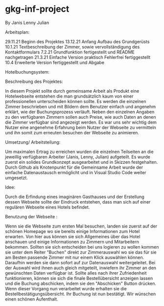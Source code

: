 # gkg-inf-project
By Janis Lenny Julian

Arbeitsplan:

29.11.21 Beginn des Projektes
13.12.21 Anfang Aufbau des Grundgerüsts
10.1.21 Textbeschreibung der Zimmer, sowie vervollständigung des Kontaktformulars
7.2.21 Grundfunktion fertigestellt und README nachgetragen
21.3.21 Einfache Version praktisch Fehlerfrei fertiggestellt
10.4 Erweiterte Version fertiggestellt und Abgabe 


Hotelbuchungsystem:

Beschreibung des Projektes:

In diesem Projekt sollte durch gemeinsame Arbeit als Produkt eine Hotelwebseite entstehen die man grundsätzlich kaum von einer professionellen unterscheiden können sollte.
Es werden die einzelnen Zimmer beschrieben und mit Bildern dem Benutzer einfach und angenehm erklärt, wie der Buchungsprozess verläuft.
Neben den einzelnen Angaben zu den verfügbaren Zimmern sollen auch Preise, wie auch Daten an denen die Zimmer verfügbar sind angezeigt werden.
Es war uns sehr wichtig dem Nutzer eine angenehme Erfahrung beim Nutzer der Webseite zu vermitteln und ihn somit zum erneuten besuchen der Webseite zu animieren.

Umsetzung/ Arbeitsteilung:

Um maximalen Ertrag zu erreichen wurden die einzelnen Teilseiten an die jeweillig verfügbaren Arbeiter (Janis, Lenny, Julian) aufgeteilt. Es wurde zuerst ein solides Grundkonzept ausgearbeitet und in Skizzen festgehalten. 
Durch Github als Knotenpunkt für die Gemeinsame Arbeit wurde der einfache Datenaustausch ermöglicht und in Visual Studio Code weiter umgesetzt.

Idee:

Durch die Erfindung eines imaginären Gasthauses und der Erstellung dessen Webseite sollte der Eindruck entstehen, dass man sich auf einer regulären Webseite eines Hotels befindet.

Benutzung der Webseite :

Wenn sie die Webseite zum ersten Mal besuchen, landen sie zuerst auf der schönen Homepage wo sie bereits einige Informationen zum Hotel erwarten. Von hier aus können sie sich Allgemeines über das Hotel anschauen und einige Informationen zu Zimmern und Mitarbeitern bekommen.
Sollten sie sich entscheiden bei uns logieren zu wollen kommen sie unter dem Reiter "Buchen" direkt zur Zimmerauswahl wo sie das für sie am Besten passende Zimmer mit nur einem Klick auswählen können. Daraufhin werden 
sie dann sofort auf zur Datenauswahl weitergeleitet. Bei der Auswahl wird ihnen auch gleich mitgeteilt, inwiefern 
ihr Zimmer an den gewünschten Daten verfügbar ist. Sollte alles nach ihrer Zufriedenheit funktionieren, können sie sich die finale Bestellübersicht anzeigen lassen und die Buchung abschicken, indem sie den "Abschicken" Button drücken.
Wenn dieser Vorgang nun verarbeitet wurde erhalten sie die Bestellbestätigungsübersicht.
Ihr Buchung ist nun bestätigt. Wir wünschen einen schönen Aufenthalt.
